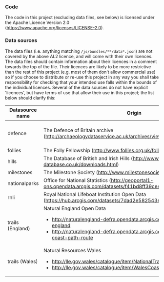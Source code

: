 ### Code
The code in this project (excluding data files, see below) is licensed under the Apache Licence Version 2.0 (https://www.apache.org/licenses/LICENSE-2.0).

### Data sources
The data files (i.e. anything matching `/js/bundles/**/data*.json`) are not covered by the above AL2 licence, and will come with their own licences. The data files should contain information about their licences in a comment towards the top of the file. Their licences are likely to be more restrictive than the rest of this project (e.g. most of them don't allow commercial use) so if you choose to distribute or re-use this project in any way you shall take responsibility for checking that your intended use falls within the bounds of the individual licences. Several of the data sources do not have explicit 'licences', but have terms of use that allow their use in this project; the list below should clarify this:

Datasource name | Origin | Licence
--------------- | ------ | -------
defence | The Defence of Britain archive (http://archaeologydataservice.ac.uk/archives/view/dob/download.cfm) | ADS terms of use (http://archaeologydataservice.ac.uk/advice/termsOfUseAndAccess/TermsAndConditionsSummary), clarified by email. Citation: Council for British Archaeology (2006) Defence of Britain Archive [data-set]. York: Archaeology Data Service [distributor] https://doi.org/10.5284/1000327
follies | The Folly Fellowship (http://www.follies.org.uk/follymaps.htm) | Specific permission for reuse in this project granted by email.
hills | The Database of British and Irish Hills (http://www.hills-database.co.uk/downloads.html) | CC BY 3.0 (https://creativecommons.org/licenses/by/3.0/deed.en_GB)
milestones | The Milestone Society (http://www.milestonesociety.co.uk/database.html) | Grants permission for non-commercial reuse.
nationalparks | Office for National Statistics (http://geoportal1-ons.opendata.arcgis.com/datasets/f41bd8ff39ce4a2393c2f454006ea60a_0) | OGL (https://www.ons.gov.uk/methodology/geography/licences)
rnli | Royal National Lifeboat Institution Open Data (https://hub.arcgis.com/datasets/7dad2e58254345c08dfde737ec348166_0) | GIS Open Data Licence
trails (England) | Natural England Open Data<ul><li>http://naturalengland-defra.opendata.arcgis.com/datasets/national-trails-england</li><li>http://naturalengland-defra.opendata.arcgis.com/datasets/england-coast-path-route</li></ul> | OGL (http://www.nationalarchives.gov.uk/doc/open-government-licence/version/)
trails (Wales) | Natural Resources Wales<ul><li>http://lle.gov.wales/catalogue/item/NationalTrails/</li><li>http://lle.gov.wales/catalogue/item/WalesCoastalPath/</li></ul> | OGL (http://nationalarchives.gov.uk/doc/open-government-licence/version/2/)
